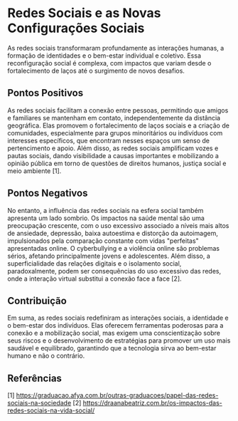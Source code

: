 # Redes Sociais e as Novas Configurações Sociais

As redes sociais transformaram profundamente as interações humanas, a formação de identidades e o bem-estar individual e coletivo. Essa reconfiguração social é complexa, com impactos que variam desde o fortalecimento de laços até o surgimento de novos desafios.

## Pontos Positivos

As redes sociais facilitam a conexão entre pessoas, permitindo que amigos e familiares se mantenham em contato, independentemente da distância geográfica. Elas promovem o fortalecimento de laços sociais e a criação de comunidades, especialmente para grupos minoritários ou indivíduos com interesses específicos, que encontram nesses espaços um senso de pertencimento e apoio. Além disso, as redes sociais amplificam vozes e pautas sociais, dando visibilidade a causas importantes e mobilizando a opinião pública em torno de questões de direitos humanos, justiça social e meio ambiente [1].

## Pontos Negativos

No entanto, a influência das redes sociais na esfera social também apresenta um lado sombrio. Os impactos na saúde mental são uma preocupação crescente, com o uso excessivo associado a níveis mais altos de ansiedade, depressão, baixa autoestima e distorção da autoimagem, impulsionados pela comparação constante com vidas "perfeitas" apresentadas online. O cyberbullying e a violência online são problemas sérios, afetando principalmente jovens e adolescentes. Além disso, a superficialidade das relações digitais e o isolamento social, paradoxalmente, podem ser consequências do uso excessivo das redes, onde a interação virtual substitui a conexão face a face [2].

## Contribuição

Em suma, as redes sociais redefiniram as interações sociais, a identidade e o bem-estar dos indivíduos. Elas oferecem ferramentas poderosas para a conexão e a mobilização social, mas exigem uma conscientização sobre seus riscos e o desenvolvimento de estratégias para promover um uso mais saudável e equilibrado, garantindo que a tecnologia sirva ao bem-estar humano e não o contrário.

## Referências

[1] https://graduacao.afya.com.br/outras-graduacoes/papel-das-redes-sociais-na-sociedade
[2] https://draanabeatriz.com.br/os-impactos-das-redes-sociais-na-vida-social/

